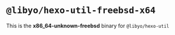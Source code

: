 # `@libyo/hexo-util-freebsd-x64`

This is the **x86_64-unknown-freebsd** binary for `@libyo/hexo-util`
